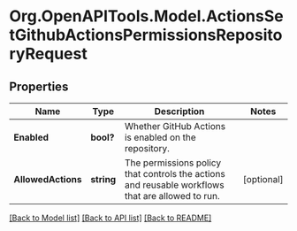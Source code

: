 # Org.OpenAPITools.Model.ActionsSetGithubActionsPermissionsRepositoryRequest

## Properties

Name | Type | Description | Notes
------------ | ------------- | ------------- | -------------
**Enabled** | **bool?** | Whether GitHub Actions is enabled on the repository. | 
**AllowedActions** | **string** | The permissions policy that controls the actions and reusable workflows that are allowed to run. | [optional] 

[[Back to Model list]](../README.md#documentation-for-models) [[Back to API list]](../README.md#documentation-for-api-endpoints) [[Back to README]](../README.md)

